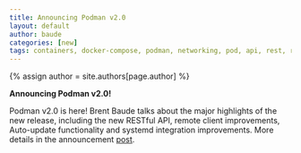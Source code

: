 ```yaml
---
title: Announcing Podman v2.0
layout: default
author: baude
categories: [new]
tags: containers, docker-compose, podman, networking, pod, api, rest, rest-api, v2
---
```

{% assign author = site.authors[page.author] %}

**Announcing Podman v2.0!**

Podman v2.0 is here!  Brent Baude talks about the major highlights of the new release, including the new RESTful API, remote client improvements, Auto-update functionality and systemd integration improvements. 
More details in the announcement [post](https://podman.io/blogs/2020/06/29/podman-v2-announce.html).
